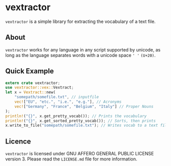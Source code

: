 # vextractor
`vextractor` is a simple library for extracting the vocabulary of a text file.
## About
`vextractor` works for any language in any script supported by unicode, as long as the language separates words with a unicode space `' '` `(U+20)`.
## Quick Example
```rust
extern crate vextractor;
use vextractor::vex::Vextract;
let x = Vextract::new(
    "somepath/somefile.txt", // inputfile
    vec!["EU", "etc.", "i.e.", "e.g."], // Acronyms
    vec!["Germany", "France", "Belgium", "Italy"] // Proper Nouns
);
println!("{}", x.get_pretty_vocab()); // Prints the vocabulary
println!("{}", x.get_sorted_pretty_vocab()); // Sorts, then prints
x.write_to_file("somepath/somefile.txt"); // Writes vocab to a text file
```
## Licence
`vextractor` is licensed under GNU AFFERO GENERAL PUBLIC LICENSE version 3. Please read the `LICENSE.md` file for more information.
